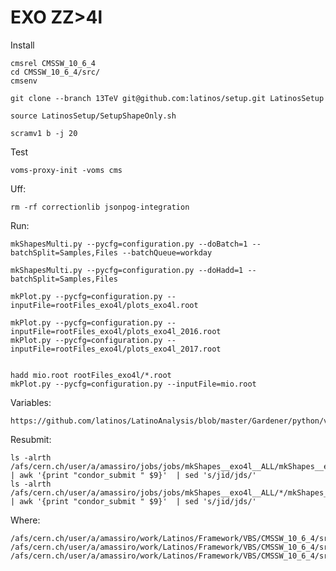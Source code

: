 EXO ZZ>4l
====

Install

    cmsrel CMSSW_10_6_4
    cd CMSSW_10_6_4/src/
    cmsenv
    
    git clone --branch 13TeV git@github.com:latinos/setup.git LatinosSetup
    
    source LatinosSetup/SetupShapeOnly.sh
    
    scramv1 b -j 20
    
    
Test

    voms-proxy-init -voms cms

    
    
Uff:

    rm -rf correctionlib jsonpog-integration
    
    
Run:
    
    
    mkShapesMulti.py --pycfg=configuration.py --doBatch=1 --batchSplit=Samples,Files --batchQueue=workday 

    mkShapesMulti.py --pycfg=configuration.py --doHadd=1 --batchSplit=Samples,Files

    mkPlot.py --pycfg=configuration.py --inputFile=rootFiles_exo4l/plots_exo4l.root

    mkPlot.py --pycfg=configuration.py --inputFile=rootFiles_exo4l/plots_exo4l_2016.root
    mkPlot.py --pycfg=configuration.py --inputFile=rootFiles_exo4l/plots_exo4l_2017.root

    
    hadd mio.root rootFiles_exo4l/*.root
    mkPlot.py --pycfg=configuration.py --inputFile=mio.root

Variables:

    https://github.com/latinos/LatinoAnalysis/blob/master/Gardener/python/variables/ZWWVar.C
    


Resubmit:


    ls -alrth /afs/cern.ch/user/a/amassiro/jobs/jobs/mkShapes__exo4l__ALL/mkShapes__exo4l__*.jid | awk '{print "condor_submit " $9}'  | sed 's/jid/jds/'
    ls -alrth /afs/cern.ch/user/a/amassiro/jobs/jobs/mkShapes__exo4l__ALL/*/mkShapes__exo4l__*.jid | awk '{print "condor_submit " $9}'  | sed 's/jid/jds/'


Where:

    /afs/cern.ch/user/a/amassiro/work/Latinos/Framework/VBS/CMSSW_10_6_4/src/PlotsConfigurations/Configurations/EXO_ZZ4l/2016
    /afs/cern.ch/user/a/amassiro/work/Latinos/Framework/VBS/CMSSW_10_6_4/src/PlotsConfigurations/Configurations/EXO_ZZ4l/2017
    /afs/cern.ch/user/a/amassiro/work/Latinos/Framework/VBS/CMSSW_10_6_4/src/PlotsConfigurations/Configurations/EXO_ZZ4l/2018

    
    
    
    
    
    